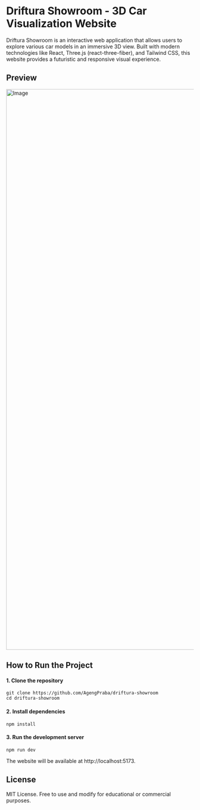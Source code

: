 # Driftura Showroom - 3D Car Visualization Website
Driftura Showroom is an interactive web application that allows users to explore various car models in an immersive 3D view. Built with modern technologies like React, Three.js (react-three-fiber), and Tailwind CSS, this website provides a futuristic and responsive visual experience.

## Preview
<img width="2879" height="1505" alt="Image" src="https://github.com/user-attachments/assets/92ee66bf-2fc5-4fad-8115-5d2b1127f9fc" />

## How to Run the Project
#### 1. Clone the repository
```
git clone https://github.com/AgengPraba/driftura-showroom
cd driftura-showroom
```

#### 2. Install dependencies
```
npm install
```

#### 3. Run the development server
```
npm run dev
```
The website will be available at http://localhost:5173.

## License
MIT License. Free to use and modify for educational or commercial purposes.
